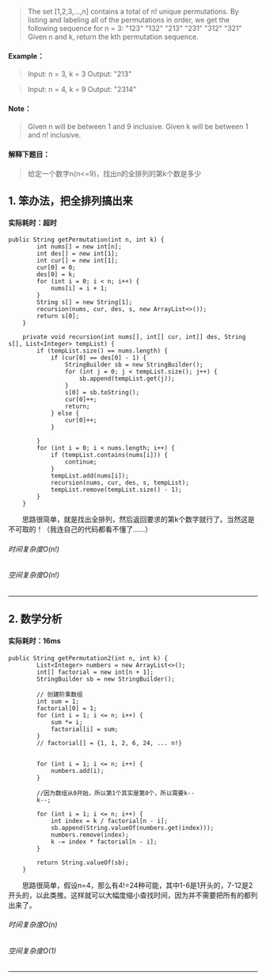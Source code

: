 > The set [1,2,3,...,n] contains a total of n! unique permutations.
By listing and labeling all of the permutations in order, we get the following sequence for n = 3:
"123"
"132"
"213"
"231"
"312"
"321"
Given n and k, return the kth permutation sequence.
#### Example：
> Input: n = 3, k = 3
Output: "213"

> Input: n = 4, k = 9
Output: "2314"
#### Note：
> Given n will be between 1 and 9 inclusive.
Given k will be between 1 and n! inclusive.

#### 解释下题目：
> 给定一个数字n(n<=9)，找出n的全排列的第k个数是多少


## 1. 笨办法，把全排列搞出来
#### 实际耗时：超时
```
public String getPermutation(int n, int k) {
        int nums[] = new int[n];
        int des[] = new int[1];
        int cur[] = new int[1];
        cur[0] = 0;
        des[0] = k;
        for (int i = 0; i < n; i++) {
            nums[i] = i + 1;
        }
        String s[] = new String[1];
        recursion(nums, cur, des, s, new ArrayList<>());
        return s[0];
    }

    private void recursion(int nums[], int[] cur, int[] des, String s[], List<Integer> tempList) {
        if (tempList.size() == nums.length) {
            if (cur[0] == des[0] - 1) {
                StringBuilder sb = new StringBuilder();
                for (int j = 0; j < tempList.size(); j++) {
                    sb.append(tempList.get(j));
                }
                s[0] = sb.toString();
                cur[0]++;
                return;
            } else {
                cur[0]++;
            }

        }
        for (int i = 0; i < nums.length; i++) {
            if (tempList.contains(nums[i])) {
                continue;
            }
            tempList.add(nums[i]);
            recursion(nums, cur, des, s, tempList);
            tempList.remove(tempList.size() - 1);
        }
    }
```
&emsp;&emsp;思路很简单，就是找出全排列，然后返回要求的第k个数字就行了。当然这是不可取的！（我连自己的代码都看不懂了......）
###### 时间复杂度O(n!)
###### 空间复杂度O(n!)
---------
## 2. 数学分析
#### 实际耗时：16ms
```
public String getPermutation2(int n, int k) {
        List<Integer> numbers = new ArrayList<>();
        int[] factorial = new int[n + 1];
        StringBuilder sb = new StringBuilder();

        // 创建阶乘数组
        int sum = 1;
        factorial[0] = 1;
        for (int i = 1; i <= n; i++) {
            sum *= i;
            factorial[i] = sum;
        }
        // factorial[] = {1, 1, 2, 6, 24, ... n!}


        for (int i = 1; i <= n; i++) {
            numbers.add(i);
        }

        //因为数组从0开始，所以第1个其实是第0个，所以需要k--
        k--;

        for (int i = 1; i <= n; i++) {
            int index = k / factorial[n - i];
            sb.append(String.valueOf(numbers.get(index)));
            numbers.remove(index);
            k -= index * factorial[n - i];
        }

        return String.valueOf(sb);
    }
```
&emsp;&emsp;思路很简单，假设n=4，那么有4!=24种可能，其中1-6是1开头的，7-12是2开头的，以此类推。这样就可以大幅度缩小查找时间，因为并不需要把所有的都列出来了。
###### 时间复杂度O(n)
###### 空间复杂度O(1)
---------
